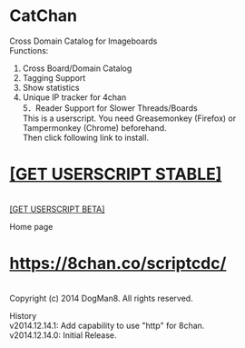 CatChan
=======

Cross Domain Catalog for Imageboards<br>
Functions:<br>
1. Cross Board/Domain Catalog<br>
2. Tagging Support<br>
3. Show statistics<br>
4. Unique IP tracker for 4chan<br>
5．Reader Support for Slower Threads/Boards<br>
This is a userscript. You need Greasemonkey (Firefox) or Tampermonkey (Chrome) beforehand.<br>
Then click following link to install.<br>
<h1><a href="https://raw.github.com/Dogman8/CatChan/master/CatChan.user.js">[GET USERSCRIPT STABLE]</a></h1><br>
<a href="https://raw.github.com/Dogman8/CatChan/develop/CatChan.user.js">[GET USERSCRIPT BETA]</a><br>


Home page<br>
<h1><a href="https://8chan.co/scriptcdc/">https://8chan.co/scriptcdc/</a></h1><br>
Copyright (c) 2014 DogMan8. All rights reserved.<br>


History<br>
v2014.12.14.1: Add capability to use "http" for 8chan.<br>
v2014.12.14.0: Initial Release.<br>
